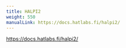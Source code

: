 ```yaml
---
title: HALPI2
weight: 550
manualLink: https://docs.hatlabs.fi/halpi2/
---
```


https://docs.hatlabs.fi/halpi2/
